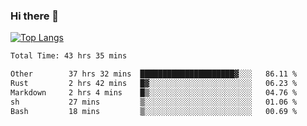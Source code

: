 ### Hi there 👋

[![Top Langs](https://github-readme-stats.vercel.app/api/top-langs/?username=Lslightly&layout=compact)](https://github.com/anuraghazra/github-readme-stats)

<!--START_SECTION:waka-->

```txt
Total Time: 43 hrs 35 mins

Other        37 hrs 32 mins  █████████████████████▓░░░   86.11 %
Rust         2 hrs 42 mins   █▓░░░░░░░░░░░░░░░░░░░░░░░   06.23 %
Markdown     2 hrs 4 mins    █▒░░░░░░░░░░░░░░░░░░░░░░░   04.76 %
sh           27 mins         ▒░░░░░░░░░░░░░░░░░░░░░░░░   01.06 %
Bash         18 mins         ▒░░░░░░░░░░░░░░░░░░░░░░░░   00.69 %
```

<!--END_SECTION:waka-->

